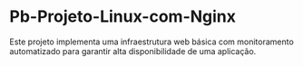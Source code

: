 # Pb-Projeto-Linux-com-Nginx
Este projeto implementa uma infraestrutura web básica com monitoramento automatizado para garantir alta disponibilidade de uma aplicação.
